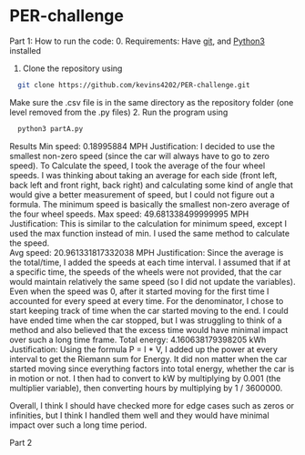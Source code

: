 # PER-challenge
Part 1:
How to run the code:
0. Requirements: Have [git](https://git-scm.com), and [Python3](https://www.python.org/downloads/) installed
1. Clone the repository using 
```sh
  git clone https://github.com/kevins4202/PER-challenge.git
```
Make sure the .csv file is in the same directory as the repository folder (one level removed from the .py files)
2. Run the program using 
```sh
  python3 partA.py
```
Results
Min speed:  0.18995884 MPH
Justification: I decided to use the smallest non-zero speed (since the car will always have to go to zero speed). To Calculate the speed, I took the average of the four wheel speeds. I was thinking about taking an average for each side (front left, back left and front right, back right) and calculating some kind of angle that would give a better measurement of speed, but I could not figure out a formula. The minimum speed is basically the smallest non-zero average of the four wheel speeds.
Max speed:  49.681338499999995 MPH
Justification: This is similar to the calculation for minimum speed, except I used the max function instead of min. I used the same method to calculate the speed.  
Avg speed:  20.961331817332038 MPH
Justification: Since the average is the total/time, I added the speeds at each time interval. I assumed that if at a specific time, the speeds of the wheels were not provided, that the car would maintain relatively the same speed (so I did not update the variables). Even when the speed was 0, after it started moving for the first time I accounted for every speed at every time. For the denominator, I chose to start keeping track of time when the car started moving to the end. I could have ended time when the car stopped, but I was struggling to think of a method and also believed that the excess time would have minimal impact over such a long time frame. 
Total energy:  4.160638179398205 kWh
Justification: Using the formula P = I * V, I added up the power at every interval to get the Riemann sum for Energy. It did non matter when the car started moving since everything factors into total energy, whether the car is in motion or not. I then had to convert to kW by multiplying by 0.001 (the multiplier variable), then converting hours by multiplying by 1 / 3600000. 

Overall, I think I should have checked more for edge cases such as zeros or infinities, but I think I handled them well and they would have minimal impact over such a long time period.

Part 2

